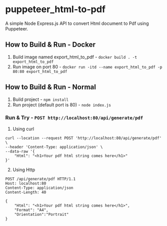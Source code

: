 # puppeteer_html-to-pdf
A simple Node Express.js API to convert Html document to Pdf using Puppeteer.

## How to Build & Run - Docker
1. Build image named export_html_to_pdf - `docker build . -t export_html_to_pdf`
2. Run image on port 80 - `docker run -itd --name export_html_to_pdf -p 80:80 export_html_to_pdf`

## How to Build & Run - Normal
1. Build project - `npm install`
2. Run project (default port is 80) - `node index.js`


### Run & Try - `POST http://localhost:80/api/generate/pdf`
1. Using curl
```Curl
curl --location --request POST 'http://localhost:80/api/generate/pdf' \
--header 'Content-Type: application/json' \
--data-raw '{
    "Html": "<h1>Your pdf html string comes here</h1>"
}'
```
2. Using Http
```Http
POST /api/generate/pdf HTTP/1.1
Host: localhost:80
Content-Type: application/json
Content-Length: 40

{
    "Html": "<h1>Your pdf html string comes here</h1>",
    "Format": "A4",
    "Orientation":"Portrait"
}
```
